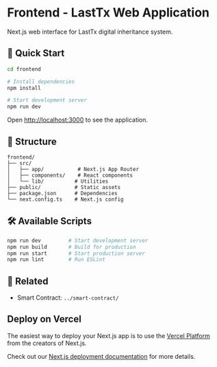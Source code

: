 # Frontend - LastTx Web Application

Next.js web interface for LastTx digital inheritance system.

## 🚀 Quick Start

```bash
cd frontend

# Install dependencies
npm install

# Start development server
npm run dev
```

Open [http://localhost:3000](http://localhost:3000) to see the application.

## 📁 Structure

```
frontend/
├── src/
│   ├── app/           # Next.js App Router
│   ├── components/    # React components
│   └── lib/          # Utilities
├── public/           # Static assets
├── package.json      # Dependencies
└── next.config.ts    # Next.js config
```

## 🛠️ Available Scripts

```bash
npm run dev         # Start development server
npm run build       # Build for production
npm run start       # Start production server
npm run lint        # Run ESLint
```

## 🔗 Related

- Smart Contract: `../smart-contract/`

## Deploy on Vercel

The easiest way to deploy your Next.js app is to use the [Vercel Platform](https://vercel.com/new?utm_medium=default-template&filter=next.js&utm_source=create-next-app&utm_campaign=create-next-app-readme) from the creators of Next.js.

Check out our [Next.js deployment documentation](https://nextjs.org/docs/app/building-your-application/deploying) for more details.
